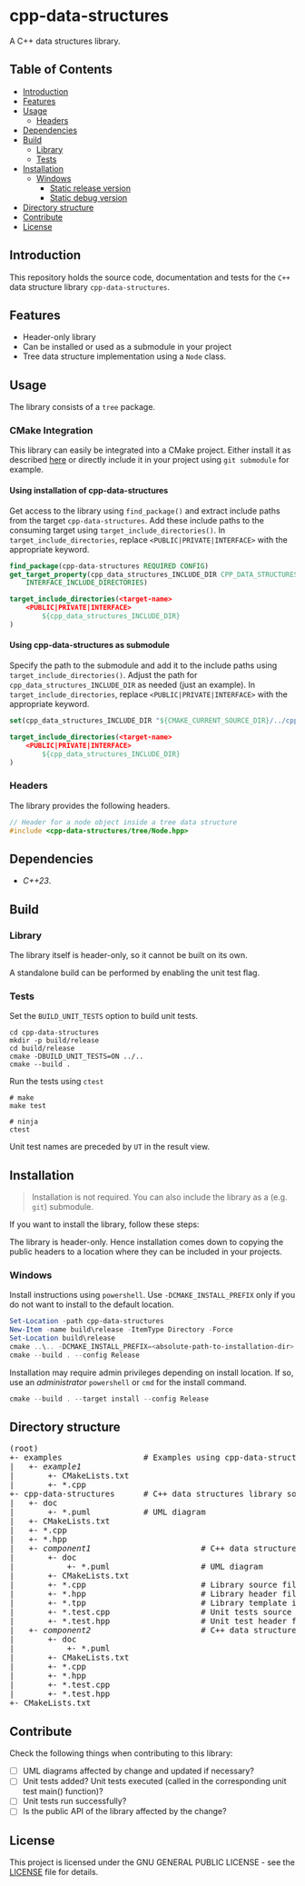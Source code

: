 
# cpp-data-structures

A C++ data structures library.

## Table of Contents

- [Introduction](#introduction)
- [Features](#features)
- [Usage](#usage)
  - [Headers](#headers)
- [Dependencies](#dependencies)
- [Build](#build)
  - [Library](#library)
  - [Tests](#tests)
- [Installation](#installation)
  - [Windows](#windows)
    - [Static release version](#static-release-version)
    - [Static debug version](#static-debug-version)
- [Directory structure](#directory-structure)
- [Contribute](#contribute)
- [License](#license)

## Introduction

This repository holds the source code, documentation and tests for the `C++` data structure library `cpp-data-structures`.

## Features

- Header-only library
- Can be installed or used as a submodule in your project
- Tree data structure implementation using a `Node` class.

## Usage

The library consists of a `tree` package.

### CMake Integration

This library can easily be integrated into a CMake project. 
Either install it as described [here](#Installation) or directly include it in your project
using `git submodule` for example.

#### Using installation of cpp-data-structures

Get access to the library using `find_package()` and extract include paths from the target `cpp-data-structures`.
Add these include paths to the consuming target using `target_include_directories()`.
In `target_include_directories`, replace `<PUBLIC|PRIVATE|INTERFACE>` with the appropriate keyword.

```cmake
find_package(cpp-data-structures REQUIRED CONFIG)
get_target_property(cpp_data_structures_INCLUDE_DIR CPP_DATA_STRUCTURES::cpp-data-structures 
    INTERFACE_INCLUDE_DIRECTORIES)

target_include_directories(<target-name>
    <PUBLIC|PRIVATE|INTERFACE>
        ${cpp_data_structures_INCLUDE_DIR}
)
```

#### Using cpp-data-structures as submodule

Specify the path to the submodule and add it to the include paths using `target_include_directories()`.
Adjust the path for `cpp_data_structures_INCLUDE_DIR` as needed (just an example).
In `target_include_directories`, replace `<PUBLIC|PRIVATE|INTERFACE>` with the appropriate keyword.

```cmake
set(cpp_data_structures_INCLUDE_DIR "${CMAKE_CURRENT_SOURCE_DIR}/../cpp-data-structures")

target_include_directories(<target-name>
    <PUBLIC|PRIVATE|INTERFACE>
        ${cpp_data_structures_INCLUDE_DIR}
)
```

### Headers

The library provides the following headers.

```cpp
// Header for a node object inside a tree data structure
#include <cpp-data-structures/tree/Node.hpp>
```

## Dependencies

- <em>C++23</em>.

## Build

### Library

The library itself is header-only, so it cannot be built on its own. 

A standalone build can be performed by enabling the unit test flag.

### Tests

Set the `BUILD_UNIT_TESTS` option to build unit tests.

```shell
cd cpp-data-structures
mkdir -p build/release
cd build/release
cmake -DBUILD_UNIT_TESTS=ON ../..
cmake --build .
```

Run the tests using `ctest`
```shell
# make
make test

# ninja
ctest
```

Unit test names are preceded by `UT` in the result view.

## Installation

> Installation is not required. You can also include the library as a (e.g. `git`) submodule.

If you want to install the library, follow these steps:

The library is header-only. Hence installation comes down to copying the public headers to a location where they can be included in your projects.

### Windows

Install instructions using `powershell`.
Use `-DCMAKE_INSTALL_PREFIX` only if you do not want to install to the default location.

```powershell
Set-Location -path cpp-data-structures
New-Item -name build\release -ItemType Directory -Force
Set-Location build\release
cmake ..\.. -DCMAKE_INSTALL_PREFIX=<absolute-path-to-installation-dir>
cmake --build . --config Release
```
Installation may require admin privileges depending on install location. If so, use an <em>administrator</em> `powershell` or `cmd` for the install command.

```powershell
cmake --build . --target install --config Release
```

<a id="directory-structure"></a>
## Directory structure

<pre>
(root)
+- examples                 # Examples using cpp-data-structures
|   +- <em>example1</em>
|       +- CMakeLists.txt
|       +- *.cpp
+- cpp-data-structures      # C++ data structures library source code
|   +- doc
|       +- *.puml           # UML diagram 
|   +- CMakeLists.txt
|   +- *.cpp
|   +- *.hpp
|   +- <em>component1</em>                       # C++ data structures library component sub directory
|       +- doc
|           +- *.puml                   # UML diagram
|       +- CMakeLists.txt
|       +- *.cpp                        # Library source file
|       +- *.hpp                        # Library header file
|       +- *.tpp                        # Library template implementation file
|       +- *.test.cpp                   # Unit tests source file
|       +- *.test.hpp                   # Unit test header file
|   +- <em>component2</em>                       # C++ data structures library component sub directory
|       +- doc
|           +- *.puml                   
|       +- CMakeLists.txt
|       +- *.cpp
|       +- *.hpp
|       +- *.test.cpp
|       +- *.test.hpp
+- CMakeLists.txt
</pre>

## Contribute

Check the following things when contributing to this library:

- [ ] UML diagrams affected by change and updated if necessary?
- [ ] Unit tests added? Unit tests executed (called in the corresponding unit test main() function)? 
- [ ] Unit tests run successfully?
- [ ] Is the public API of the library affected by the change?

## License

This project is licensed under the GNU GENERAL PUBLIC LICENSE - see the [LICENSE](LICENSE) file for details.